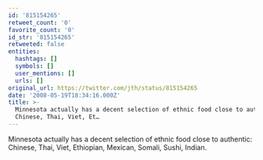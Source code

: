 ```yaml
---
id: '815154265'
retweet_count: '0'
favorite_count: '0'
id_str: '815154265'
retweeted: false
entities:
  hashtags: []
  symbols: []
  user_mentions: []
  urls: []
original_url: https://twitter.com/jth/status/815154265
date: '2008-05-19T18:34:16.000Z'
title: >-
  Minnesota actually has a decent selection of ethnic food close to authentic:
  Chinese, Thai, Viet, Et…
---
```


Minnesota actually has a decent selection of ethnic food close to authentic: Chinese, Thai, Viet, Ethiopian, Mexican, Somali, Sushi, Indian.